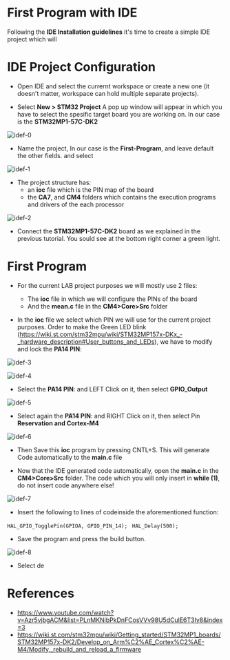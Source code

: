 # First Program with IDE

Following the **IDE Installation guidelines** it's time to create a simple IDE project which will 

# IDE Project Configuration 

- Open IDE and select the currernt workspace or create a new one (it doesn't matter, workspace can hold multiple separate projects).

- Select **New > STM32 Project** A pop up window will appear in which you have to select the spesific target board you are working on. In our case is the **STM32MP1-57C-DK2**

![idef-0](images/idef-0.jpg "idef-0")

- Name the project, In our case is the **First-Program**, and leave default the other fields. and select 

![idef-1](images/idef-1.jpg "idef-1")

- The project structure has:
    - an **ioc** file which is the PIN map of the board 
    - the **CA7**, and **CM4** folders which contains the execution programs and drivers of the each processor
    
![idef-2](images/idef-2.jpg "idef-2")

- Connect the **STM32MP1-57C-DK2** board as we explained in the previous tutorial. You sould see at the bottom right corner a green light.

# First Program

- For the current LAB project purposes we will mostly use 2 files:
    - The **ioc** file in which we will configure the PINs of the board 
    - And the **mean.c** file in the **CM4>Core>Src** folder
    
- In the **ioc** file we select which PIN we will use for the current project purposes. Order to make the Green LED blink (https://wiki.st.com/stm32mpu/wiki/STM32MP157x-DKx_-_hardware_description#User_buttons_and_LEDs), we have to modify and lock the **PA14 PIN**:

![idef-3](images/idef-3.jpg "idef-3")

![idef-4](images/idef-4.jpg "idef-4")

- Select the **PA14 PIN**: and LEFT Click on it, then select **GPIO_Output** 

![idef-5](images/idef-5.jpg "idef-5")

- Select again the **PA14 PIN**: and RIGHT Click on it, then select Pin **Reservation and Cortex-M4**

![idef-6](images/idef-6.jpg "idef-6")

- Then Save this **ioc** program by pressing CNTL+S. This will generate Code automatically to the **main.c** file

- Now that the IDE generated code automatically, open the **main.c** in the **CM4>Core>Src** folder. The code which you will only insert in **while (1)**, do not insert code anywhere else!

![idef-7](images/idef-7.jpg "idef-7")

- Insert the following to lines of codeinside the aforementioned function:

`HAL_GPIO_TogglePin(GPIOA, GPIO_PIN_14);`
` HAL_Delay(500);`

- Save the program and press the build button.

![idef-8](images/idef-8.jpg "idef-8")

- Select de

# References
- https://www.youtube.com/watch?v=Azr5vjbgACM&list=PLnMKNibPkDnFCosVVv98U5dCulE6T3Iy8&index=3
- https://wiki.st.com/stm32mpu/wiki/Getting_started/STM32MP1_boards/STM32MP157x-DK2/Develop_on_Arm%C2%AE_Cortex%C2%AE-M4/Modify,_rebuild_and_reload_a_firmware
